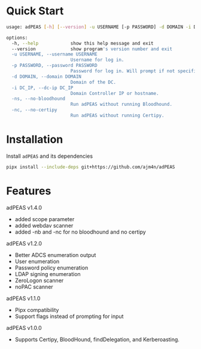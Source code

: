 # Quick Start
```bash
usage: adPEAS [-h] [--version] -u USERNAME [-p PASSWORD] -d DOMAIN -i DC_IP

options:
  -h, --help            show this help message and exit
  --version             show program's version number and exit
  -u USERNAME, --username USERNAME
                        Username for log in.
  -p PASSWORD, --password PASSWORD
                        Password for log in. Will prompt if not specified.
  -d DOMAIN, --domain DOMAIN
                        Domain of the DC.
  -i DC_IP, --dc-ip DC_IP
                        Domain Controller IP or hostname.
  -ns, --no-bloodhound
                        Run adPEAS without running Bloodhound.
  -nc, --no-certipy
                        Run adPEAS without running Certipy. 
```

# Installation
Install `adPEAS` and its dependencies

```bash
pipx install --include-deps git+https://github.com/ajm4n/adPEAS
```

# Features
adPEAS v1.4.0
- added scope parameter
- added webdav scanner
- added -nb and -nc for no bloodhound and no certipy

adPEAS v1.2.0
- Better ADCS enumeration output
- User enumeration
- Password policy enumeration
- LDAP signing enumeration
- ZeroLogon scanner
- noPAC scanner

adPEAS v1.1.0
- Pipx compatibility
- Support flags instead of prompting for input

adPEAS v1.0.0
- Supports Certipy, BloodHound, findDelegation, and Kerberoasting.

